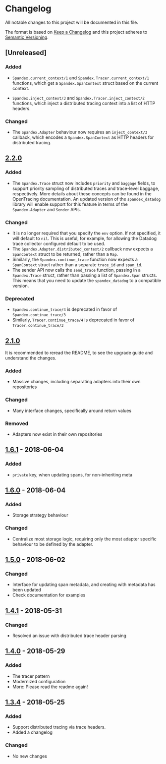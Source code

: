 # Changelog
All notable changes to this project will be documented in this file.

The format is based on [Keep a Changelog](https://keepachangelog.com/en/1.0.0/)
and this project adheres to [Semantic Versioning](https://semver.org/spec/v2.0.0.html).

## [Unreleased]

[NEXT]: https://github.com/spandex-project/spandex/compare/vNEXT...v2.2.0

### Added

- `Spandex.current_context/1` and `Spandex.Tracer.current_context/1` functions,
  which get a `Spandex.SpanContext` struct based on the current context.

- `Spandex.inject_context/3` and `Spandex.Tracer.inject_context/2` functions,
  which inject a distributed tracing context into a list of HTTP headers.

### Changed

- The `Spandex.Adapter` behaviour now requires an `inject_context/3` callback,
  which encodes a `Spandex.SpanContext` as HTTP headers for distributed
  tracing.

## [2.2.0]

[2.2.0]: https://github.com/spandex-project/spandex/compare/v2.2.0...v2.1.0

### Added
- The `Spandex.Trace` struct now includes `priority` and `baggage` fields, to
  support priority sampling of distributed traces and trace-level baggage,
  respectively. More details about these concepts can be found in the
  OpenTracing documentation.  An updated version of the `spandex_datadog`
  library will enable support for this feature in terms of the
  `Spandex.Adapter` and `Sender` APIs.

### Changed
- It is no longer required that you specify the `env` option. If not specified,
  it will default to `nil`. This is useful, for example, for allowing the
  Datadog trace collector configured default to be used.
- The `Spandex.Adapter.distributed_context/2` callback now expects a
  `SpanContext` struct to be returned, rather than a `Map`.
- Similarly, the `Spandex.continue_trace` function now expects a `SpanContext`
  struct rather than a separate `trace_id` and `span_id`.
- The sender API now calls the `send_trace` function, passing in a
  `Spandex.Trace` struct, rather than passing a list of `Spandex.Span` structs.
  This means that you need to update the `spandex_datadog` to a compatible
  version.

### Deprecated
- `Spandex.continue_trace/4` is deprecated in favor of
  `Spandex.continue_trace/3`
- Similarly, `Tracer.continue_trace/4` is deprecated in favor of
  `Tracer.continue_trace/3`

## [2.1.0]
It is recommended to reread the README, to see the upgrade guide and understand the changes.

[2.1.0]: https://github.com/spandex-project/spandex/compare/v2.1.0...v1.6.1

### Added
- Massive changes, including separating adapters into their own repositories

### Changed
- Many interface changes, specifically around return values

### Removed
- Adapters now exist in their own repositories

## [1.6.1] - 2018-06-04

[1.6.1]: https://github.com/spandex-project/spandex/compare/v1.6.1...v1.6.0

### Added
- `private` key, when updating spans, for non-inheriting meta

## [1.6.0] - 2018-06-04

[1.6.0]: https://github.com/spandex-project/spandex/compare/v1.6.0...v1.5.0

### Added
- Storage strategy behaviour

### Changed
- Centralize most storage logic, requiring only the most adapter specific behaviour to be defined by the adapter.

## [1.5.0] - 2018-06-02
### Changed
- Interface for updating span metadata, and creating with metadata has been updated
- Check documentation for examples

[1.5.0]: https://github.com/olivierlacan/keep-a-changelog/compare/v1.5.0...v1.4.1

## [1.4.1] - 2018-05-31
### Changed
- Resolved an issue with distributed trace header parsing

[1.4.1]: https://github.com/olivierlacan/keep-a-changelog/compare/v1.4.0...v1.4.1

## [1.4.0] - 2018-05-29
### Added
- The tracer pattern
- Modernized configuration
- More: Please read the readme again!

[1.4.0]: https://github.com/olivierlacan/keep-a-changelog/compare/v1.3.4...v1.4.0

## [1.3.4] - 2018-05-25
### Added
- Support distributed tracing via trace headers.
- Added a changelog

### Changed
- No new changes

[1.3.4]: https://github.com/olivierlacan/keep-a-changelog/compare/v1.3.3...v1.3.4
